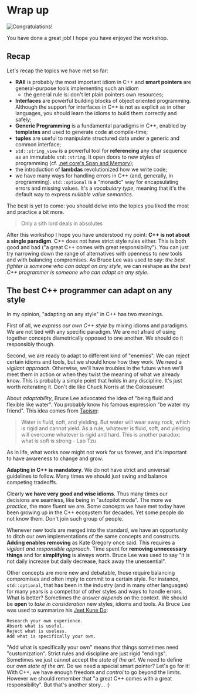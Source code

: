 # Wrap up

![Congratulations!](https://upload.wikimedia.org/wikipedia/it/thumb/4/46/Dicapriogatsby.JPG/1200px-Dicapriogatsby.JPG)

You have done a great job! I hope you have enjoyed the workshop.

## Recap

Let's recap the topics we have met so far:

* **RAII** is probably the most important idiom in C++ and **smart pointers** are general-purpose tools implementing such an idiom
   * the general rule is: don't let plain pointers own resources;
* **Interfaces** are powerful building blocks of object oriented programming. Although the support for interfaces in C++ is not as explicit as in other languages, you should learn the idioms to build them correctly and safely;
* **Generic Programming** is a fundamental paradigms in C++, enabled by **templates** and used to generate code at compile-time;
* **tuples** are useful to manipulate structured data under a generic and common interface;
* `std::string_view` is a powerful tool for **referencing** any char sequence as an immutable `std::string`. It open doors to new styles of programming (cf. [.net core's Span and Memory](https://medium.com/@antao.almada/how-to-use-span-t-and-memory-t-c0b126aae652));
* the introduction of **lambdas** revolutionized how we write code; 
* we have many ways for handling errors in C++ (and, generally, in programming). `std::optional` is a "monadic" way for encapsulating errors and missing values. It's a *vocabulary type*, meaning that it's the default way to express *nullable value semantics*.

The best is yet to come: you should delve into the topics you liked the most and practice a bit more.

> Only a sith lord deals in absolutes

After this workshop I hope you have understood my point: **C++ is not about a single paradigm**. C++ does not have strict style rules either. This is both good and bad ("a great C++ comes with great responsibility"). You can just try narrowing down the range of alternatives with openness to new tools and with balancing compromises. As Bruce Lee was used to say: *the best fighter is someone who can adapt on any style*, we can reshape as *the best C++ programmer is someone who can adapt on any style*. 

## The best C++ programmer can adapt on any style

In my opinion, "adapting on any style" in C++ has two meanings. 

First of all, we *express our own C++ style* by mixing idioms and paradigms. We are not tied with any specific paradigm. We are not afraid of using together concepts diametrically opposed to one another. We should do it responsibly though.

Second, we are ready to adapt to different kind of "enemies". We can reject certain idioms and tools, but we should know how they work. We need a *vigilant approach*. Otherwise, we'll have troubles in the future when we'll meet them in action or when they twist the meaning of what we already know. This is probably a simple point that holds in any discipline. It's just worth reiterating it. Don't die like Chuck Norris at the Colosseum!

About *adaptability*, Bruce Lee advocated the idea of "being fluid and flexible like water". You probably know his famous expression "be water my friend". This idea comes from [Taoism](https://en.wikipedia.org/wiki/Taoism):

> Water is fluid, soft, and yielding. But water will wear away rock, which is rigid and cannot yield. As a rule, whatever is fluid, soft, and yielding will overcome whatever is rigid and hard. This is another paradox: what is soft is strong - Lao Tzu

As in life, what works now might not work for us forever, and it's important to have awareness to change and grow.

**Adapting in C++ is mandatory**. We do not have strict and universal guidelines to follow. Many times we should just swing and balance competing tradeoffs.

Clearly **we have very good and wise idioms**. Thus many times our decisions are seamless, like being in "autopilot mode". The more we *practice*, the more fluent we are. Some concepts we have met today have been growing up in the C++ ecosystem for decades. Yet some people do not know them. Don't join such group of people.

Whenever new tools are merged into the standard, we have an opportunity to ditch our own implementations of the same concepts and constructs. **Adding enables removing** as Kate Gregory once said. This requires a *vigilant and responsible approach*. Time spent for **removing unnecessary things** and for **simplifying** is always worth. Bruce Lee was used to say "it is not daily increase but daily decrease, hack away the unessential".

Other concepts are more new and debatable, those require balancing compromises and often imply to commit to a certain style. For instance, `std::optional`, that has been in the industry (and in many other languages) for many years is a competitor of other styles and ways to handle errors. What is better? Sometimes the answer *depends on* the context. We should be **open** to *take in consideration* new styles, idioms and tools. As Bruce Lee was used to summarize his [Jeet Kune Do](https://en.wikipedia.org/wiki/Jeet_Kune_Do):

```
Research your own experience.
Absorb what is useful.
Reject what is useless.
Add what is specifically your own.
```

"Add what is specifically your own" means that things sometimes need "customization". Strict rules and discipline are just rigid "endings". Sometimes we just cannot accept the *state of the art*. We need to define our own *state of the art*.
Do we need a special smart pointer? Let's go for it! With C++, we have enough freedom and *control* to go beyond the limits. However we should remember that "a great C++ comes with a great responsibility". But that's another story... :)